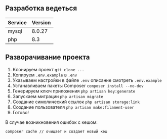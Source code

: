 ## Разработка ведеться

| Service | Version |
|---------|---------|
| mysql   | 8.0.27  |
| php     | 8.3     |

## Разворачивание проекта

1. Клонируем проект `git clone ...`
2. Копируем `.env.example` в `.env`
3. Указываем настройки в файле `.env` описание смотреть `.env.example`
4. Устанавливаем пакеты Composer `composer install --no-dev`
5. Генерируем ключ приложения `php artisan key:generate`
6. Запускаем миграции `php artisan migrate`
7. Создание симолический ссылок `php artisan storage:link`
8. Создание пользователя `php artisan make:filament-user`
9. Готово!


В случае возникновения ошибок с кешом:
```
composer cache // очищает и создает новый кеш
```
